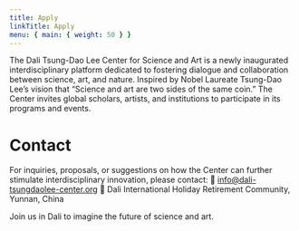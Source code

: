 ```yaml
---
title: Apply
linkTitle: Apply
menu: { main: { weight: 50 } }
---
```


The Dali Tsung-Dao Lee Center for Science and Art is a newly inaugurated interdisciplinary platform dedicated to fostering dialogue and collaboration between science, art, and nature. Inspired by Nobel Laureate Tsung-Dao Lee’s vision that “Science and art are two sides of the same coin.” 
The Center invites global scholars, artists, and institutions to participate in its programs and events.

# Contact

For inquiries, proposals, or suggestions on how the Center can further stimulate interdisciplinary innovation, please contact:
📧 info@dali-tsungdaolee-center.org
📍 Dali International Holiday Retirement Community, Yunnan, China
 
Join us in Dali to imagine the future of science and art.
